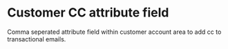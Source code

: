 # Customer CC attribute field #

Comma seperated attribute field within customer account area to add cc to transactional emails.
